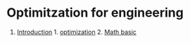 # Optimitzation for engineering

1. [Introduction](#Introduction)
                1. [optimization](https://benzlxs.github.io/optimization4engineering/introductions)
                2. [Math basic](https://benzlxs.github.io/optimization4engineering/introductions)


